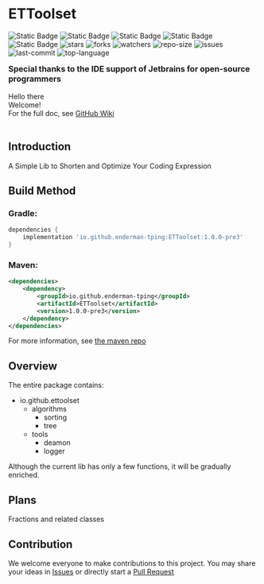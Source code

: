 # ETToolset
![Static Badge](https://img.shields.io/badge/ET-Toolset-blue)
![Static Badge](https://img.shields.io/badge/Java-17%2B-lightgreen)
![Static Badge](https://img.shields.io/badge/repo-maven_central-blue)
![Static Badge](https://img.shields.io/badge/Gradle-available-blue)
![Static Badge](https://img.shields.io/badge/build-passing-green)
   <img alt="stars" src="https://img.shields.io/github/stars/Enderman-TPing/ETToolset" />
   <img alt="forks" src="https://img.shields.io/github/forks/Enderman-TPing/ETToolset" />
   <img alt="watchers" src="https://img.shields.io/github/watchers/Enderman-TPing/ETToolset" />
   <img alt="repo-size" src="https://img.shields.io/github/repo-size/Enderman-TPing/ETToolset" />
   <img alt="issues" src="https://img.shields.io/github/issues-closed/Enderman-TPing/ETToolset?color=green" />
   <img alt="last-commit" src="https://img.shields.io/github/last-commit/Enderman-TPing/ETToolset" />
   <img alt="top-language" src="https://img.shields.io/github/languages/top/Enderman-TPing/ETToolset" >

**<font size=3>Special thanks to the IDE support of Jetbrains for open-source programmers</font>**<br/><br/>
Hello there<br/>
Welcome!<br/>
For the full doc, see [GitHub Wiki](https://github.com/Enderman-TPing/ETToolset/wiki)<br/><br/>
## Introduction
 A Simple Lib to Shorten and Optimize Your Coding Expression  
## Build Method
### Gradle:
```Groovy
dependencies {
    implementation 'io.github.enderman-tping:ETToolset:1.0.0-pre3'
}
```

### Maven:
```XML
<dependencies>
    <dependency>
        <groupId>io.github.enderman-tping</groupId>
        <artifactId>ETToolset</artifactId>
        <version>1.0.0-pre3</version>
    </dependency>
</dependencies>
```
For more information, see [the maven repo](https://central.sonatype.com/artifact/io.github.enderman-tping/ETToolset/1.0.0-pre2)
## Overview
The entire package contains:
* io.github.ettoolset
    * algorithms
        * sorting
        * tree
    * tools
        * deamon
        * logger
      
        
Although the current lib has only a few functions, it will be gradually enriched.
## Plans
Fractions and related classes
## Contribution
We welcome everyone to make contributions to this project. You may share your ideas in [Issues](https://github.com/Enderman-TPing/ETToolset/issues) or directly start a [Pull Request](https://github.com/Enderman-TPing/ETToolset/pulls)



